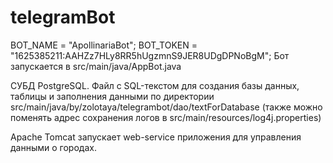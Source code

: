 # telegramBot
BOT_NAME = "ApollinariaBot";
BOT_TOKEN = "1625385211:AAHZz7HLy8RR5hUgzmnS9JER8UDgDPNoBgM";
Бот запускается в src/main/java/AppBot.java

СУБД PostgreSQL. Файл с SQL-текстом для создания базы данных, 
таблицы и заполнения данными по директории
src/main/java/by/zolotaya/telegrambot/dao/textForDatabase
(также можно поменять адрес сохранения логов в src/main/resources/log4j.properties)

Apache Tomcat запускает web-service приложения для управления данными о городах.
